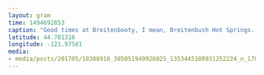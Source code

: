 ```yaml
---
layout: gram
time: 1494692853
caption: "Good times at Breitenbooty, I mean, Breitenbush Hot Springs. [ 📷: @plainlo ]"
latitude: 44.781316
longitude: -121.97581
media:
- media/posts/201705/18380916_305051949926025_1353445100931252224_n_17880870763052747.jpg
---
```

